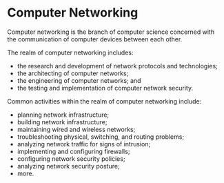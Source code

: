 # Computer Networking

Computer networking is the branch of computer science concerned with the communication of computer devices between each other.

The realm of computer networking includes:
- the research and development of network protocols and technologies;
- the architecting of computer networks;
- the engineering of computer networks; and
- the testing and implementation of computer network security.

Common activities within the realm of computer networking include:
- planning network infrastructure;
- building network infrastructure;
- maintaining wired and wireless networks;
- troubleshooting physical, switching, and routing problems;
- analyzing network traffic for signs of intrusion;
- implementing and configuring firewalls;
- configuring network security policies;
- analyzing network security posture;
- more.
